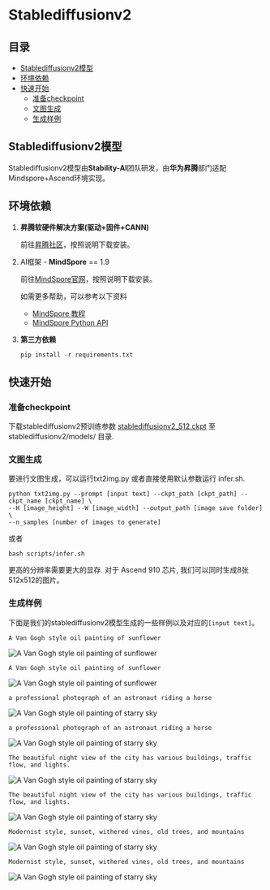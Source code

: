 
# Stablediffusionv2

## 目录

- [Stablediffusionv2模型](#Stablediffusionv2模型)
- [环境依赖](#环境依赖)
- [快速开始](#快速开始)
  - [准备checkpoint](#准备checkpoint)
  - [文图生成](#文图生成)
  - [生成样例](#生成样例)

## Stablediffusionv2模型

Stablediffusionv2模型由**Stability-AI**团队研发，由**华为昇腾**部门适配Mindspore+Ascend环境实现。

## 环境依赖

1. **昇腾软硬件解决方案(驱动+固件+CANN)**

   前往[昇腾社区](<https://www.hiascend.com/software/cann/commercial>)，按照说明下载安装。

2. AI框架 - **MindSpore** == 1.9

   前往[MindSpore官网](<https://www.mindspore.cn/install>)，按照说明下载安装。

   如需更多帮助，可以参考以下资料
   
   -  [MindSpore 教程](https://www.mindspore.cn/tutorials/zh-CN/master/index.html)
   -  [MindSpore Python API](https://www.mindspore.cn/docs/zh-CN/master/index.html)

3. **第三方依赖**

   ```python
   pip install -r requirements.txt
   ```

## 快速开始

### 准备checkpoint

下载stablediffusionv2预训练参数 [stablediffusionv2_512.ckpt](https://download.mindspore.cn/toolkits/minddiffusion/stablediffusion/stablediffusionv2_512.ckpt) 至 stablediffusionv2/models/ 目录.

### 文图生成

要进行文图生成，可以运行txt2img.py 或者直接使用默认参数运行 infer.sh.

```shell
python txt2img.py --prompt [input text] --ckpt_path [ckpt_path] --ckpt_name [ckpt_name] \
--H [image_height] --W [image_width] --output_path [image save folder] \
--n_samples [number of images to generate]
```
或者
```shell
bash scripts/infer.sh
```

更高的分辨率需要更大的显存. 对于 Ascend 910 芯片, 我们可以同时生成8张512x512的图片。


### 生成样例

下面是我们的stablediffusionv2模型生成的一些样例以及对应的`[input text]`。

```
A Van Gogh style oil painting of sunflower
```

![A Van Gogh style oil painting of sunflower](demo/sunflower1.png)

```
A Van Gogh style oil painting of sunflower
```

![A Van Gogh style oil painting of sunflower](demo/sunflower2.png)

```
a professional photograph of an astronaut riding a horse
```

![A Van Gogh style oil painting of starry sky](demo/horse1.png)

```
a professional photograph of an astronaut riding a horse
```

![A Van Gogh style oil painting of starry sky](demo/horse2.png)

```
The beautiful night view of the city has various buildings, traffic flow, and lights.
```

![A Van Gogh style oil painting of starry sky](demo/city1.png)

```
The beautiful night view of the city has various buildings, traffic flow, and lights.
```

![A Van Gogh style oil painting of starry sky](demo/city2.png)

```
Modernist style, sunset, withered vines, old trees, and mountains
```

![A Van Gogh style oil painting of starry sky](demo/tree1.png)

```
Modernist style, sunset, withered vines, old trees, and mountains
```

![A Van Gogh style oil painting of starry sky](demo/tree2.png)





